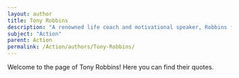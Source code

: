 ```yaml
---
layout: author
title: Tony Robbins
description: "A renowned life coach and motivational speaker, Robbins focuses on taking massive action as a key to achieving personal goals and transformation."
subject: "Action"
parent: Action
permalink: /Action/authors/Tony-Robbins/
---
```


Welcome to the page of Tony Robbins! Here you can find their quotes.
